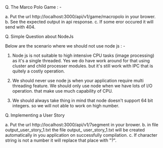 Q. The Marco Polo Game : -

a. Put the url http://localhost:3000/api/v1/game/macropolo in your brower. 
b. See the expected output in api response. 
c. If some eror occured it will send with 404.

Q. Simple Question about NodeJs

Below are the scenario where we should not use node js : - 
1. Node js is not suitable to high intensive CPU tasks (image processing) as it's a single threaded. Yes we do have work around for that using cluster and child processer modules. but it's still work with IPC  that is quitely a costly operation.

2. We should never use node js when your application require multi threading feature. We should only use node when we have lots of I/O operation. that make use much capability of CPU.

3. We should always take thing in mind that node doesn't support 64 bit integers. so we will not able to work on high number.

Q. Implementing a User Story

a. Put the url http://localhost:3000/api/v1/7segment in your brower. 
b. in file output_user_story_1.txt the file output_ user_story_1.txt will be created automatically in you application on successfully compilation. 
c. If character string is not a number it will replace that place with "?".
